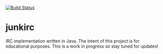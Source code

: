 [![Build Status](https://travis-ci.org/thejunkjon/junkirc.svg?branch=master)](https://travis-ci.org/thejunkjon/junkirc)

junkirc
=======

IRC implementation written in Java.  The intent of this project is for educational purposes.  This is a work in progress so stay tuned for updates!
